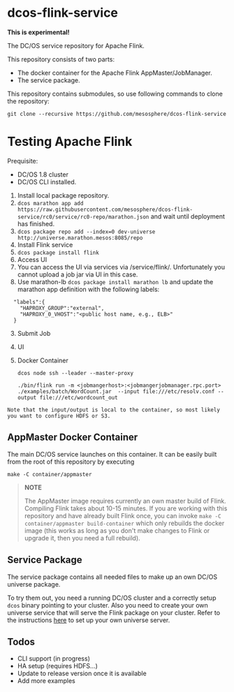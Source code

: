 # dcos-flink-service

**This is experimental!**

The DC/OS service repository for Apache Flink.

This repository consists of two parts:
- The docker container for the Apache Flink AppMaster/JobManager.
- The service package.

This repository contains submodules, so use following commands to clone the
repository:

```
git clone --recursive https://github.com/mesosphere/dcos-flink-service
```

# Testing Apache Flink

Prequisite:
- DC/OS 1.8 cluster
- DC/OS CLI installed.

1. Install local package repository.
  1. `dcos marathon app add https://raw.githubusercontent.com/mesosphere/dcos-flink-service/rc0/service/rc0-repo/marathon.json` and wait until deployment has finished.
  2. `dcos package repo add --index=0 dev-universe http://universe.marathon.mesos:8085/repo`
2. Install Flink service
  1. `dcos package install flink`
3. Access UI
  1. You can access the UI via services via <cluster name>/service/flink/. Unfortunately you cannot upload a job jar via UI in this case.
  2. Use marathon-lb `dcos package install marathon lb` and update the marathon app definition with the following labels:

~~~
  "labels":{
    "HAPROXY_GROUP":"external",
    "HAPROXY_0_VHOST":"<public host name, e.g., ELB>"
  }
~~~

3. Submit Job

  1. UI

  2. Docker Container

      `dcos node ssh --leader --master-proxy`

      `./bin/flink run -m <jobmangerhost>:<jobmangerjobmanager.rpc.port> ./examples/batch/WordCount.jar  --input file:///etc/resolv.conf --output file:///etc/wordcount_out`

    Note that the input/output is local to the container, so most likely you want to configure HDFS or S3.


## AppMaster Docker Container

The main DC/OS service launches on this container. It can be easily built from
the root of this repository by executing

```
make -C container/appmaster
```

> **NOTE**
>
> The AppMaster image requires currently an own master build of Flink.
> Compiling Flink takes about 10-15 minutes. If you are working with this
> repository and have already built Flink once, you can invoke
> `make -C container/appmaster build-container` which only rebuilds the docker
> image (this works as long as you don't make changes to Flink or upgrade it,
> then you need a full rebuild).

## Service Package

The service package contains all needed files to make up an own DC/OS universe
package.

To try them out, you need a running DC/OS cluster and a correctly setup `dcos`
binary pointing to your cluster. Also you need to create your own universe
service that will serve the Flink package on your cluster. Refer to the
instructions
[here](https://github.com/mesosphere/universe/blob/version-3.x/README.md) to
set up your own universe server.

## Todos

* CLI support (in progress)
* HA setup (requires HDFS...)
* Update to release version once it is available
* Add more examples

